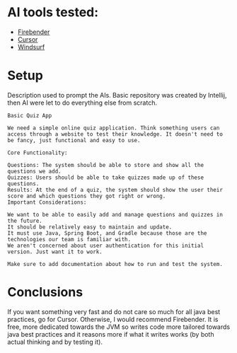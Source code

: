 

# AI tools tested:
* [Firebender](Firebender.md)
* [Cursor](Cursor.md)
* [Windsurf](Windsurf.md)


# Setup
Description used to prompt the AIs. Basic repository was created by Intellij, then AI were let to do everything else from scratch.

```
Basic Quiz App

We need a simple online quiz application. Think something users can access through a website to test their knowledge. It doesn't need to be fancy, just functional and easy to use.

Core Functionality:

Questions: The system should be able to store and show all the questions we add.
Quizzes: Users should be able to take quizzes made up of these questions.
Results: At the end of a quiz, the system should show the user their score and which questions they got right or wrong.
Important Considerations:

We want to be able to easily add and manage questions and quizzes in the future.
It should be relatively easy to maintain and update.
It must use Java, Spring Boot, and Gradle because those are the technologies our team is familiar with.
We aren't concerned about user authentication for this initial version. Just want it to work.

Make sure to add documentation about how to run and test the system.
```

# Conclusions
If you want something very fast and do not care so much for all java best practices, go for Cursor. Otherwise, I would recommend Firebender. It is free, more dedicated towards the JVM so writes code more tailored towards java best practices and it reasons more if what it writes works (by both actual thinking and by testing it).